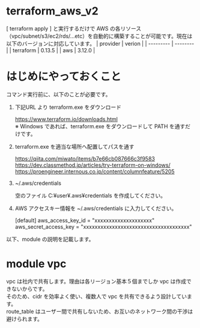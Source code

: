 # terraform_aws_v2
[ terraform apply ] と実行するだけで AWS の各リソース（vpc/subnet/s3/ec2/rds/...etc）を自動的に構築することが可能です。現在は以下のバージョンに対応しています。
| provider  | verion   |
| --------- | -------- |
| terraform | 0.13.5 |
| aws       | 3.12.0 |

# はじめにやっておくこと
コマンド実行前に、以下のことが必要です。
1. 下記URL より terraform.exe をダウンロード

    https://www.terraform.io/downloads.html<br>
    ※ Windows であれば、terraform.exe をダウンロードして PATH を通すだけです。<br>

2. terraform.exe を適当な場所へ配置してパスを通す

    https://qiita.com/miwato/items/b7e66cb087666c3f9583<br>
    https://dev.classmethod.jp/articles/try-terraform-on-windows/<br>
    https://proengineer.internous.co.jp/content/columnfeature/5205<br>

3. ~/.aws/credentials

    空のファイル C:¥user¥.aws¥credentials を作成してください。<br>

4. AWS アクセスキー情報を ~/.aws/credentials に入力してください。

    [default]
    aws_access_key_id = "xxxxxxxxxxxxxxxxxxxx"<br>
    aws_secret_access_key = "xxxxxxxxxxxxxxxxxxxxxxxxxxxxxxxxxxxxx"<br>

以下、module の説明を記載します。

# module vpc
vpc は社内で共有します。理由は各リージョン基本５個までしか vpc は作成できないからです。<br>
そのため、cidr を効率よく使い、複数人で vpc を共有できるよう設計しています。<br>
    route_table はユーザー間で共有しないため、お互いのネットワーク間の干渉は避けられます。
